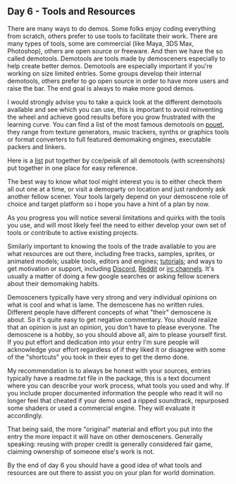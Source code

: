 ## Day 6 - Tools and Resources

There are many ways to do demos. Some folks enjoy coding everything from scratch, others prefer to use tools to facilitate their work. There are many types of tools, some are commercial (like Maya, 3DS Max, Photoshop), others are open source or freeware. And then we have the so called demotools. Demotools are tools made by demosceners especially to help create better demos. Demotools are especially important if you're working on size limited entries. Some groups develop their internal demotools, others prefer to go open source in order to have more users and raise the bar. The end goal is always to make more good demos.

I would strongly advise you to take a quick look at the different demotools available and see which you can use, this is important to avoid reinventing the wheel and achieve good results before you grow frustrated with the learning curve. You can find a list of the most famous demotools on [pouet](http://www.pouet.net/prodlist.php?type%5B0%5D=demotool&page=1&order=thumbup), they range from texture generators, music trackers, synths or graphics tools or format converters to full featured demomaking engines, executable packers and linkers.

Here is a [list](https://peisik.untergrund.net/engines/) put together by cce/peisik of all demotools (with screenshots) put together in one place for easy reference.

The best way to know what tool might interest you is to either check them all out one at a time, or visit a demoparty on location and just randomly ask another fellow scener. Your tools largely depend on your demoscene role of choice and target platform so i hope you have a hint of a plan by now.

As you progress you will notice several limitations and quirks with the tools you use, and will most likely feel the need to either develop your own set of tools or contribute to active existing projects.

Similarly important to knowing the tools of the trade available to you are what resources are out there, including free tracks, samples, sprites, or animated models; usable tools, editors and engines; [tutorials](http://howto.planet-d.net/wiki/index.php?n=Main.Sources); and ways to get motivation or support, including [Discord](https://discord.com/invite/MCDXrrB), [Reddit](https://www.reddit.com/r/Demoscene) or [irc channels](https://www.pouet.net/topic.php?which=8192&page=1). It's usually a matter of doing a few google searches or asking fellow sceners about their demomaking habits.

Demosceners typically have very strong and very individual opinions on what is cool and what is lame. The demoscene has no written rules. Different people have different concepts of what "their" demoscene is about. So it's quite easy to get negative commentary. You should realize that an opinion is just an opinion, you don't have to please everyone. The demoscene is a hobby, so you should above all, aim to please yourself first. If you put effort and dedication into your entry I’m sure people will acknowledge your effort regardless of if they liked it or disagree with some of the "shortcuts" you took in their eyes to get the demo done.

My recommendation is to always be honest with your sources, entries typically have a readme.txt file in the package, this is a text document where you can describe your work process, what tools you used and why. If you include proper documented information the people who read it will no longer feel that cheated if your demo used a ripped soundtrack, repurposed some shaders or used a commercial engine. They will evaluate it accordingly.

That being said, the more "original" material and effort you put into the entry the more impact it will have on other demosceners. Generally speaking: reusing with proper credit is generally considered fair game, claiming ownership of someone else's work is not.

By the end of day 6 you should have a good idea of what tools and resources are out there to assist you on your plan for world domination.